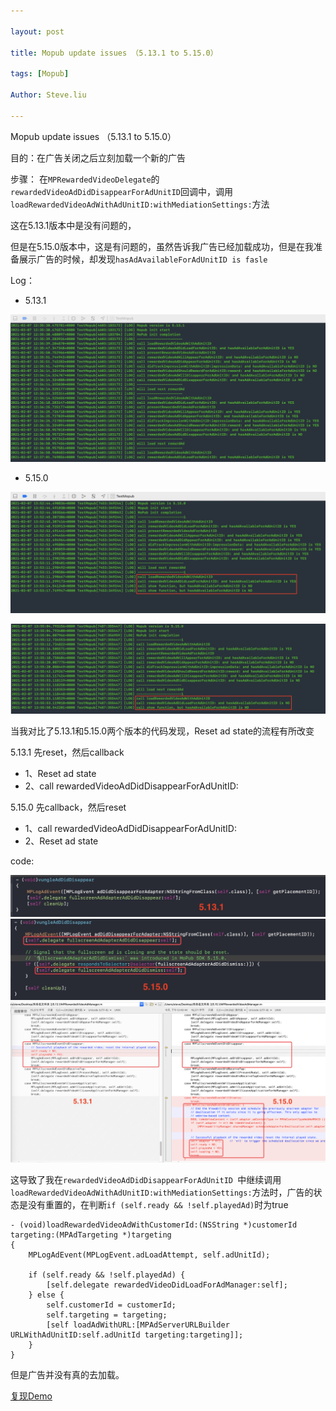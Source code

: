 ```yaml
---

layout: post

title: Mopub update issues （5.13.1 to 5.15.0）

tags: [Mopub]

Author: Steve.liu

---
```


Mopub update issues （5.13.1 to 5.15.0）

目的：在广告关闭之后立刻加载一个新的广告

步骤：
在`MPRewardedVideoDelegate`的`rewardedVideoAdDidDisappearForAdUnitID`回调中，调用`loadRewardedVideoAdWithAdUnitID:withMediationSettings:`方法

这在5.13.1版本中是没有问题的，

但是在5.15.0版本中，这是有问题的，虽然告诉我广告已经加载成功，但是在我准备展示广告的时候，却发现`hasAdAvailableForAdUnitID is fasle`

Log：

- 5.13.1

![日志](../images/mopub/log1.png)


- 5.15.0
 
![日志](../images/mopub/log2.png)

![日志](../images/mopub/log3.png)

当我对比了5.13.1和5.15.0两个版本的代码发现，Reset ad state的流程有所改变

5.13.1 先reset，然后callback

- 1、Reset ad state
- 2、call rewardedVideoAdDidDisappearForAdUnitID:

5.15.0 先callback，然后reset

- 1、call rewardedVideoAdDidDisappearForAdUnitID:
- 2、Reset ad state

code:

![code](../images/mopub/code2.png)
![code](../images/mopub/code1.png)
![code](../images/mopub/code.png)




这导致了我在`rewardedVideoAdDidDisappearForAdUnitID `中继续调用`loadRewardedVideoAdWithAdUnitID:withMediationSettings:`方法时，广告的状态是没有重置的，在判断`if (self.ready && !self.playedAd)`时为true

```
- (void)loadRewardedVideoAdWithCustomerId:(NSString *)customerId targeting:(MPAdTargeting *)targeting
{
    MPLogAdEvent(MPLogEvent.adLoadAttempt, self.adUnitId);

    if (self.ready && !self.playedAd) {
        [self.delegate rewardedVideoDidLoadForAdManager:self];
    } else {
        self.customerId = customerId;
        self.targeting = targeting;
        [self loadAdWithURL:[MPAdServerURLBuilder URLWithAdUnitID:self.adUnitId targeting:targeting]];
    }
}
```

但是广告并没有真的去加载。

[复现Demo](https://github.com/guojunliu/MopubIssuesDemo)
